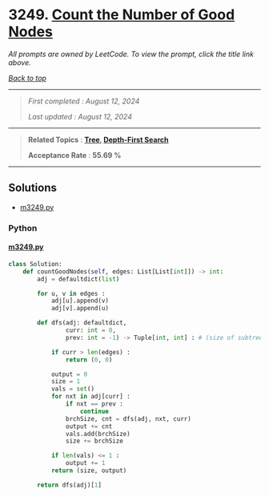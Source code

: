 # 3249. [Count the Number of Good Nodes](<https://leetcode.com/problems/count-the-number-of-good-nodes>)

*All prompts are owned by LeetCode. To view the prompt, click the title link above.*

*[Back to top](<../README.md>)*

------

> *First completed : August 12, 2024*
>
> *Last updated : August 12, 2024*

------

> **Related Topics** : **[Tree](<by_topic/Tree.md>), [Depth-First Search](<by_topic/Depth-First Search.md>)**
>
> **Acceptance Rate** : **55.69 %**

------

## Solutions

- [m3249.py](<../my-submissions/m3249.py>)
### Python
#### [m3249.py](<../my-submissions/m3249.py>)
```Python
class Solution:
    def countGoodNodes(self, edges: List[List[int]]) -> int:
        adj = defaultdict(list)

        for u, v in edges :
            adj[u].append(v)
            adj[v].append(u)

        def dfs(adj: defaultdict, 
                curr: int = 0, 
                prev: int = -1) -> Tuple[int, int] : # (size of subtree, count)

            if curr > len(edges) :
                return (0, 0)

            output = 0
            size = 1
            vals = set()
            for nxt in adj[curr] :
                if nxt == prev :
                    continue
                brchSize, cnt = dfs(adj, nxt, curr)
                output += cnt
                vals.add(brchSize)
                size += brchSize

            if len(vals) <= 1 :
                output += 1
            return (size, output)

        return dfs(adj)[1]

```

